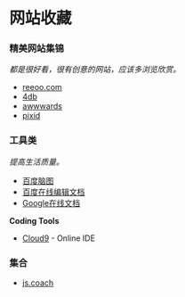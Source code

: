 ﻿# 网站收藏

### 精美网站集锦
*都是很好看，很有创意的网站，应该多浏览欣赏。*

* [reeoo.com](http://reeoo.com/)
* [4db](http://4db.cc/)
* [awwwards](http://www.awwwards.com/)
* [pixid](http://pixid.cn/)

### 工具类
*提高生活质量。*

* [百度脑图](http://naotu.baidu.com/)
* [百度在线编辑文档](http://word.baidu.com/)
* [Google在线文档](https://docs.google.com)

**Coding Tools**

* [Cloud9](https://c9.io/) - Online IDE

### 集合

* [js.coach](https://js.coach/)